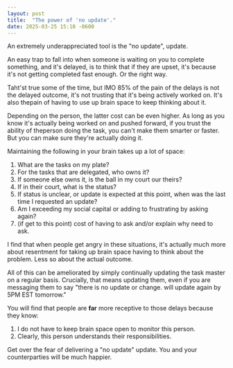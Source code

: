 ```yaml
---
layout: post
title:  "The power of 'no update'."
date: 2025-03-25 15:10 -0600
---
```


An extremely underappreciated tool is the "no update", update. 

An easy trap to fall into when someone is waiting on you to complete something, and it's delayed, is to think that if they are upset, it's because it's not getting completed fast enough. Or the right way.

Taht'st true some of the time, but IMO 85% of the pain of the delays is not the delayed outcome, it's not trusting that it's being actively worked on. It's also thepain of having to use up brain space to keep thinking about it.

Depending on the person, the latter cost can be even higher. As long as you know it's actually being worked on and pushed forward, if you trust the ability of theperson doing the task, you can't make them smarter or faster. But you can make sure they're actually doing it.

Maintaining the following in your brain takes up a lot of space:
1. What are the tasks on my plate?
2. For the tasks that are delegated, who owns it?
3. If someone else owns it, is the ball in my court our theirs?
4. If in their court, what is the status?
5. If status is unclear, or update is expected at this point, when was the last time I requested an update?
6. Am I exceeding my social capital or adding to frustrating by asking again?
7. (if get to this point) cost of having to ask and/or explain why need to ask.

I find that when people get angry in these situations, it's actually much more about resentment for taking up brain space having to think about the problem. Less so about the actual outcome.

All of this can be ameliorated by simply continually updating the task master on a regular basis. Crucially, that means updating them, even if you are messaging them to say "there is no update or change. will update again by 5PM EST tomorrow."

You will find that people are **far** more receptive to those delays because they know:
1. I do not have to keep brain space open to monitor this person.
2. Clearly, this person understands their responsibilities.

Get over the fear of delivering a "no update" update. You and your counterparties will be much happier.
